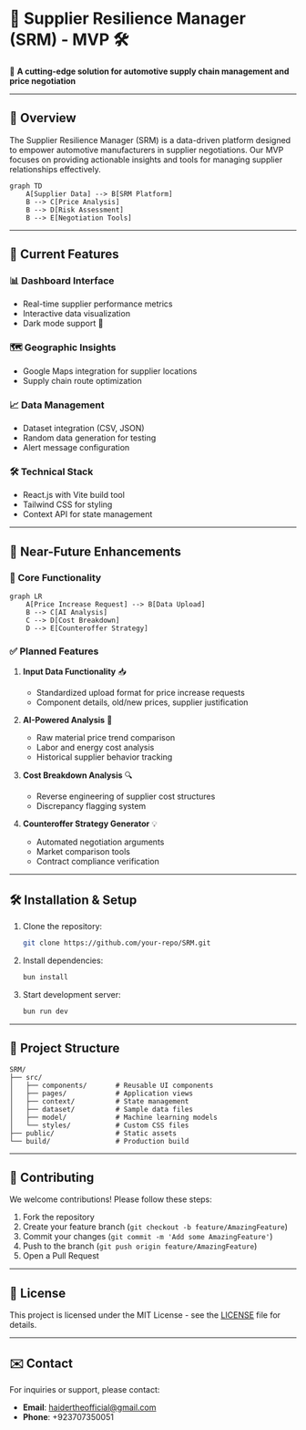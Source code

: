# 🚗 Supplier Resilience Manager (SRM) - MVP 🛠️

🌟 **A cutting-edge solution for automotive supply chain management and price negotiation**

---

## 📌 Overview

The Supplier Resilience Manager (SRM) is a data-driven platform designed to empower automotive manufacturers in supplier negotiations. Our MVP focuses on providing actionable insights and tools for managing supplier relationships effectively.

```mermaid
graph TD
    A[Supplier Data] --> B[SRM Platform]
    B --> C[Price Analysis]
    B --> D[Risk Assessment]
    B --> E[Negotiation Tools]
```

---

## 🎯 Current Features

### 📊 Dashboard Interface
- Real-time supplier performance metrics
- Interactive data visualization
- Dark mode support 🌙

### 🗺️ Geographic Insights
- Google Maps integration for supplier locations
- Supply chain route optimization

### 📈 Data Management
- Dataset integration (CSV, JSON)
- Random data generation for testing
- Alert message configuration

### 🛠️ Technical Stack
- React.js with Vite build tool
- Tailwind CSS for styling
- Context API for state management

---

## 🔮 Near-Future Enhancements

### 🚨 Core Functionality
```mermaid
graph LR
    A[Price Increase Request] --> B[Data Upload]
    B --> C[AI Analysis]
    C --> D[Cost Breakdown]
    D --> E[Counteroffer Strategy]
```

### ✅ Planned Features
1. **Input Data Functionality** 📥
   - Standardized upload format for price increase requests
   - Component details, old/new prices, supplier justification

2. **AI-Powered Analysis** 🤖
   - Raw material price trend comparison
   - Labor and energy cost analysis
   - Historical supplier behavior tracking

3. **Cost Breakdown Analysis** 🔍
   - Reverse engineering of supplier cost structures
   - Discrepancy flagging system

4. **Counteroffer Strategy Generator** 💡
   - Automated negotiation arguments
   - Market comparison tools
   - Contract compliance verification

---

## 🛠️ Installation & Setup

1. Clone the repository:
   ```bash
   git clone https://github.com/your-repo/SRM.git
   ```
2. Install dependencies:
   ```bash
   bun install
   ```
3. Start development server:
   ```bash
   bun run dev
   ```

---

## 📂 Project Structure

```
SRM/
├── src/
│   ├── components/       # Reusable UI components
│   ├── pages/            # Application views
│   ├── context/          # State management
│   ├── dataset/          # Sample data files
│   ├── model/            # Machine learning models
│   └── styles/           # Custom CSS files
├── public/               # Static assets
└── build/                # Production build
```

---

## 🤝 Contributing

We welcome contributions! Please follow these steps:
1. Fork the repository
2. Create your feature branch (`git checkout -b feature/AmazingFeature`)
3. Commit your changes (`git commit -m 'Add some AmazingFeature'`)
4. Push to the branch (`git push origin feature/AmazingFeature`)
5. Open a Pull Request

---

## 📜 License

This project is licensed under the MIT License - see the [LICENSE](LICENSE) file for details.

---

## ✉️ Contact

For inquiries or support, please contact:
- **Email**: haidertheofficial@gmail.com
- **Phone**: +923707350051
